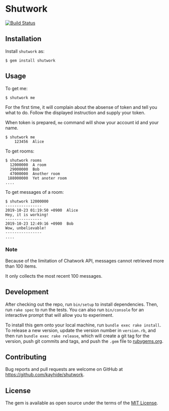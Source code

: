 # Shutwork

[![Build Status](https://travis-ci.com/kayhide/shutwork.svg?branch=master)](https://travis-ci.com/kayhide/shutwork)

## Installation

Install `shutwork` as:

    $ gem install shutwork

## Usage

To get me:

    $ shutwork me

For the first time, it will complain about the absense of token and tell you what to do.
Follow the displayed instruction and supply your token.

When token is prepared, `me` command will show your account id and your name.

    $ shutwork me
        123456  Alice

To get rooms:

    $ shutwork rooms
      12000000  A room
      29000000  Bob
      47000000  Another room
     188000000  Yet anoter room
    ....

To get messages of a room:

    $ shutwork 12000000
    ----------------
    2019-10-23 01:19:50 +0900  Alice
    Hey, it is working!
    ----------------
    2019-10-23 12:49:16 +0900  Bob
    Wow, unbelievable!
    ----------------
    ....


### Note

Because of the limitation of Chatwork API, messages cannot retrieved more than 100 items.

It only collects the most recent 100 messages.



## Development

After checking out the repo, run `bin/setup` to install dependencies. Then, run `rake spec` to run the tests. You can also run `bin/console` for an interactive prompt that will allow you to experiment.

To install this gem onto your local machine, run `bundle exec rake install`. To release a new version, update the version number in `version.rb`, and then run `bundle exec rake release`, which will create a git tag for the version, push git commits and tags, and push the `.gem` file to [rubygems.org](https://rubygems.org).

## Contributing

Bug reports and pull requests are welcome on GitHub at https://github.com/kayhide/shutwork.


## License

The gem is available as open source under the terms of the [MIT License](https://opensource.org/licenses/MIT).
